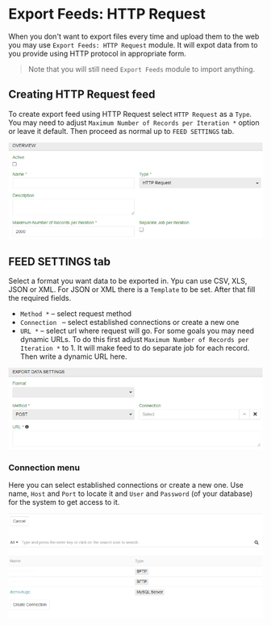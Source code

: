 # Export Feeds: HTTP Request

When you don't want to export files every time and upload them to the web you may use `Export Feeds: HTTP Request` module. It will expot data from to you provide using HTTP protocol in appropriate form.

> Note that you will still need `Export Feeds` module to import anything.

## Creating HTTP Request feed

To create export feed using HTTP Request select `HTTP Request` as a `Type`. You may need to adjust `Maximum Number of Records per Iteration *` option or leave it default. Then proceed as normal up to `FEED SETTINGS` tab.

![Selecting HTTP request](_assets/export-feeds-http-request/export-feeds-http-request-create.png)

## FEED SETTINGS tab

Select a format you want data to be exported in. Ypu can use CSV, XLS, JSON or XML. For JSON or XML there is a `Template` to be set. After that fill the required fields.

- `Method *` – select request method
- `Connection ` – select established connections or create a new one
- `URL *` – select url where request will go. For some goals you may need dynamic URLs. To do this first adjust `Maximum Number of Records per Iteration *` to 1. It will make feed to do separate job for each record. Then write a dynamic URL here.

![Selecting HTTP request](_assets/export-feeds-http-request/export-feeds-http-request-settings.png)

### Connection menu

Here you can select established connections or create a new one. Use name, `Host` and `Port` to locate it and  `User` and `Password` (of your database) for the system to get access to it.

![create](_assets/import-feeds-database/import-feeds-database-connection.png)